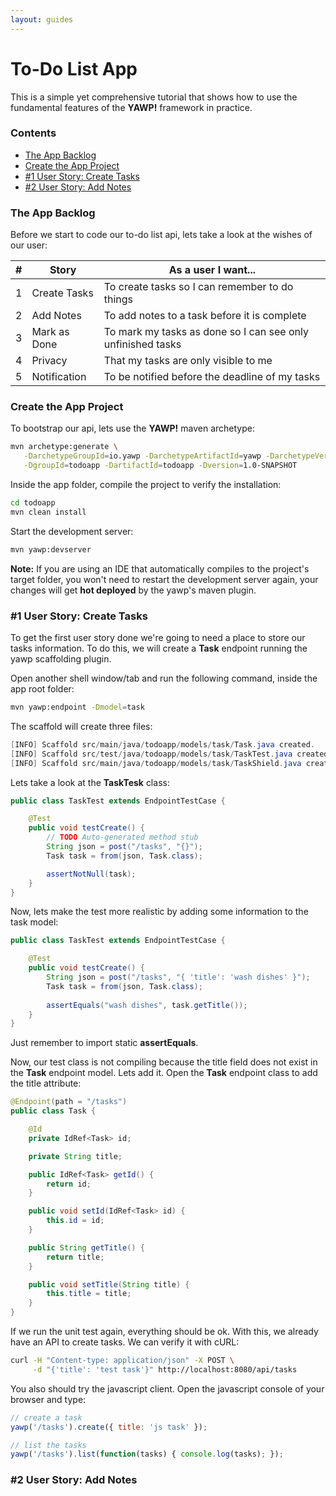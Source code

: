 ```yaml
---
layout: guides
---
```

# To-Do List App

This is a simple yet comprehensive tutorial that shows how to use the fundamental features
of the __YAWP!__ framework in practice.

### Contents

- [The App Backlog](#the-app-backlog)
- [Create the App Project](#create-the-app-project)
- [#1 User Story: Create Tasks](#user-story-create-tasks)
- [#2 User Story: Add Notes](#user-story-add-notes)

### The App Backlog

Before we start to code our to-do list api, lets take a look at the wishes of our user:

| # | Story         | As a user I want...    
| - |-------------- |----------------------------
| 1 | Create Tasks  | To create tasks so I can remember to do things
| 2 | Add Notes     | To add notes to a task before it is complete
| 3 | Mark as Done  | To mark my tasks as done so I can see only unfinished tasks
| 4 | Privacy       | That my tasks are only visible to me
| 5 | Notification  | To be notified before the deadline of my tasks

### Create the App Project

To bootstrap our api, lets use the __YAWP!__ maven archetype:

~~~ bash
mvn archetype:generate \
   -DarchetypeGroupId=io.yawp -DarchetypeArtifactId=yawp -DarchetypeVersion=LATEST \
   -DgroupId=todoapp -DartifactId=todoapp -Dversion=1.0-SNAPSHOT
~~~

Inside the app folder, compile the project to verify the installation:

~~~ bash
cd todoapp
mvn clean install
~~~

Start the development server:

~~~ bash
mvn yawp:devserver
~~~

__Note:__ If you are using an IDE that automatically compiles to the project's
target folder, you won't need to restart the development server again, your changes will get
__hot deployed__ by the yawp's maven plugin.


### #1 User Story: Create Tasks

To get the first user story done we're going to need a place to store our tasks information. 
To do this, we will create a __Task__ endpoint running the yawp scaffolding plugin. 

Open another shell window/tab and run the following command, inside the app root folder:

~~~ bash
mvn yawp:endpoint -Dmodel=task
~~~

The scaffold will create three files:

~~~ java
[INFO] Scaffold src/main/java/todoapp/models/task/Task.java created.
[INFO] Scaffold src/test/java/todoapp/models/task/TaskTest.java created.
[INFO] Scaffold src/main/java/todoapp/models/task/TaskShield.java created.
~~~

Lets take a look at the __TaskTesk__ class:

~~~ java
public class TaskTest extends EndpointTestCase {

    @Test
    public void testCreate() {
        // TODO Auto-generated method stub
        String json = post("/tasks", "{}");
        Task task = from(json, Task.class);

        assertNotNull(task);
    }
}
~~~

Now, lets make the test more realistic by adding some information to the task model:

~~~ java
public class TaskTest extends EndpointTestCase {

    @Test
    public void testCreate() {
        String json = post("/tasks", "{ 'title': 'wash dishes' }");
        Task task = from(json, Task.class);
		
        assertEquals("wash dishes", task.getTitle());
    }
}
~~~

Just remember to import static __assertEquals__.

Now, our test class is not compiling because the title field does not exist in the __Task__ endpoint model.
Lets add it. Open the __Task__ endpoint class to add the title attribute:

~~~ java
@Endpoint(path = "/tasks")
public class Task {

    @Id
    private IdRef<Task> id;

    private String title;

    public IdRef<Task> getId() {
        return id;
    }

    public void setId(IdRef<Task> id) {
        this.id = id;
    }

    public String getTitle() {
        return title;
    }

    public void setTitle(String title) {
        this.title = title;
    }
}
~~~

If we run the unit test again, everything should be ok. With this, we already have an API to create
tasks. We can verify it with cURL:

~~~ bash
curl -H "Content-type: application/json" -X POST \
     -d "{'title': 'test task'}" http://localhost:8080/api/tasks
~~~

You also should try the javascript client. Open the javascript console of your browser and type:
 
~~~ javascript
// create a task
yawp('/tasks').create({ title: 'js task' });

// list the tasks
yawp('/tasks').list(function(tasks) { console.log(tasks); });
~~~

### #2 User Story: Add Notes



